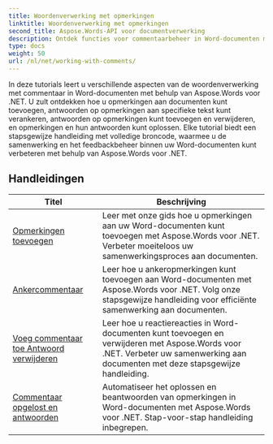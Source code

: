 ```yaml
---
title: Woordenverwerking met opmerkingen
linktitle: Woordenverwerking met opmerkingen
second_title: Aspose.Words-API voor documentverwerking
description: Ontdek functies voor commentaarbeheer in Word-documenten met Aspose.Words voor .NET. Leer hoe u opmerkingen kunt toevoegen, verwijderen, zoeken en opmaken met behulp van stapsgewijze zelfstudies.
type: docs
weight: 50
url: /nl/net/working-with-comments/
---
```


In deze tutorials leert u verschillende aspecten van de woordenverwerking met commentaar in Word-documenten met behulp van Aspose.Words voor .NET. U zult ontdekken hoe u opmerkingen aan documenten kunt toevoegen, antwoorden op opmerkingen aan specifieke tekst kunt verankeren, antwoorden op opmerkingen kunt toevoegen en verwijderen, en opmerkingen en hun antwoorden kunt oplossen. Elke tutorial biedt een stapsgewijze handleiding met volledige broncode, waarmee u de samenwerking en het feedbackbeheer binnen uw Word-documenten kunt verbeteren met behulp van Aspose.Words voor .NET.

 ## Handleidingen
| Titel | Beschrijving |
| --- | --- |
| [Opmerkingen toevoegen](./add-comments/) | Leer met onze gids hoe u opmerkingen aan uw Word-documenten kunt toevoegen met Aspose.Words voor .NET. Verbeter moeiteloos uw samenwerkingsproces aan documenten. |
| [Ankercommentaar](./anchor-comment/) | Leer hoe u ankeropmerkingen kunt toevoegen aan Word-documenten met Aspose.Words voor .NET. Volg onze stapsgewijze handleiding voor efficiënte samenwerking aan documenten. |
| [Voeg commentaar toe Antwoord verwijderen](./add-remove-comment-reply/) | Leer hoe u reactiereacties in Word-documenten kunt toevoegen en verwijderen met Aspose.Words voor .NET. Verbeter uw samenwerking aan documenten met deze stapsgewijze handleiding. |
| [Commentaar opgelost en antwoorden](./comment-resolved-and-replies/) | Automatiseer het oplossen en beantwoorden van opmerkingen in Word-documenten met Aspose.Words voor .NET. Stap-voor-stap handleiding inbegrepen. |